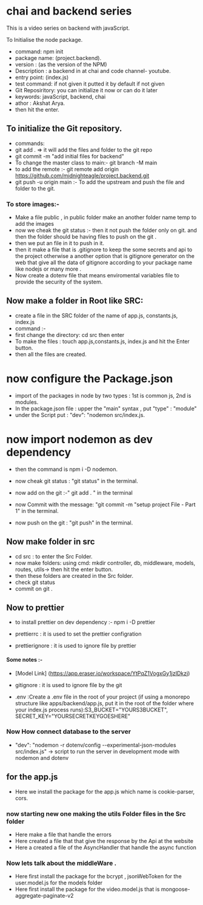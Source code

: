 # chai and backend series 
This is a video series on backend with javaScript.


 To Initialise the node package.
 - command: npm init
 - package name: (project.backend).
 - version : (as the version of the NPM)
 - Description : a backend in at chai and code channel- youtube.
 - entry point: (index.js)
 - test command: if not given it putted it by default if not given 
 - Git Reposiritory: you can initialize it now or can do it later
 - keywords: javaScript, backend, chai 
 - athor : Akshat Arya. 
 - then hit the enter.

 ## To initialize the Git repository.
 - commands:
 - git add . => it will add the files and folder to the git repo
 - git commit -m "add initial files for backend"
 - To change the master class to main:- git branch -M main
 - to add the remote :- git remote add origin https://github.com/midnighteagle/project.backend.git 
 - git push -u origin main :- To add the upstream and push the file and folder to the git.


 ### To store images:-
 - Make a file public , in public folder make an another folder name temp to add the images 
 - now we cheak the git status :- then it not push the folder only on git. and then the folder should be having files to push on the git .
 - then we put an file in it to push in it.
 - then it make a file that is .gitignore to keep the some secrets and api to the project otherwise a another option that is gitignore generator on the web that give all the data of gitignore according to your package name like nodejs or many more .
 - Now create a dotenv file that means enviromental variables file to provide the security of the system.


## Now make a folder in Root like SRC:
- create a file in the SRC folder of the name of app.js, constants.js, index.js
- command :-
- first change the directory: cd src then enter 
- To make the files : touch app.js,constants.js, index.js and hit the Enter button.
- then all the files are created.

# now configure the Package.json
- import of the packages in node by two types : 1st is common js, 2nd is modules.
- In the package.json file : upper the "main" syntax , put "type" : "module" 
- under the Script put : "dev": "nodemon src/index.js.

# now import nodemon as dev dependency 
- then the command is  npm i -D nodemon.

- now cheak git status : "git status" in the terminal.
- now add on the git :-" git add . " in the terminal
- now Commit with the message: "git commit -m "setup project File - Part 1" in the terminal.
- now push on the git : "git push" in the terminal.


## Now make folder in src
- cd src : to enter the Src Folder.
- now make folders: using cmd: mkdir controller, db, middleware, models, routes, utils-> then hit the enter button.
- then these folders are created in the Src folder.
- check git status
- commit on git . 

## Now to prettier 
- to install prettier on dev dependency :- npm i -D prettier

- prettierrc : it is used to set the prettier configration
- prettierignore : it is used to ignore file by prettier  





#### Some notes :-

- [Model Link] (https://app.eraser.io/workspace/YtPqZ1VogxGy1jzIDkzj)

- gitignore : it is used to ignore file by the git 
- .env :Create a .env file in the root of your project (if using a monorepo structure like apps/backend/app.js, put it in the root of the folder where your index.js process runs):S3_BUCKET="YOURS3BUCKET", SECRET_KEY="YOURSECRETKEYGOESHERE"



### Now How connect database to the server

- "dev": "nodemon -r dotenv/config --experimental-json-modules src/index.js" -> script to run the server in development mode with nodemon and dotenv

## for the app.js 
- Here we install the package for the app.js which name is cookie-parser, cors.

### now starting new one making the utils Folder files in the Src folder 
- Here make a file that handle the errors
- Here created a file that that give the response by the Api at the website 
- Here a created a file of the AsyncHandler that handle the async function 


### Now lets talk about the middleWare .
- Here first install the package for the bcrypt , jsonWebToken for the user.model.js for the models folder
- Here first install the package for the video.model.js that is mongoose-aggregate-paginate-v2